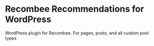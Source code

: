 # Recombee Recommendations for WordPress
 WordPress plugin for Recombee. For pages, posts, and all custom post types
